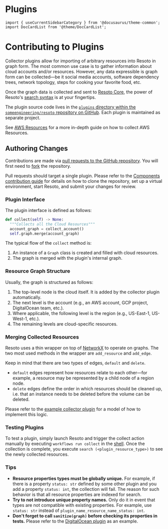 # Plugins

```mdx-code-block
import { useCurrentSidebarCategory } from '@docusaurus/theme-common';
import DocCardList from '@theme/DocCardList';
```

# Contributing to Plugins

Collector plugins allow for importing of arbitrary resources into Resoto in graph form. The most common use case is to gather information about cloud accounts and/or resources. However, any data expressible is graph form can be collected—be it social media accounts, software dependency trees, network topology, steps for cooking your favorite food, etc.

Once the graph data is collected and sent to [Resoto Core](../../concepts/components/core.md), the power of Resoto's [search syntax](../../concepts/search/index.md) is at your fingertips.

The plugin source code lives in the [`plugins` directory within the `someengineering/resoto` repository on GitHub](https://github.com/someengineering/resoto/tree/main/plugins). Each plugin is maintained as separate project.

See [AWS Resources](./aws.md) for a more in-depth guide on how to collect AWS Resources.

## Authoring Changes

Contributions are made via [pull requests to the GitHub repository](https://github.com/someengineering/resoto/pulls). You will first need to [fork](https://docs.github.com/get-started/quickstart/fork-a-repo) the repository.

Pull requests should target a single plugin. Please refer to the [Components contribution guide](../components.md) for details on how to clone the repository, set up a virtual environment, start Resoto, and submit your changes for review.

### Plugin Interface

The plugin interface is defined as follows:

```python
def collect(self) -> None:
  """Collects all the Cloud Resources"""
  account_graph = collect_account()
  self.graph.merge(account_graph)
```

The typical flow of the `collect` method is:

1. An instance of a `Graph` class is created and filled with cloud resources.
2. The graph is merged with the plugin's internal graph.

### Resource Graph Structure

Usually, the graph is structured as follows:

1. The top-level node is the cloud itself. It is added by the collector plugin automatically.
2. The next level is the account (e.g., an AWS account, GCP project, DigitalOcean team, etc.).
3. Where applicable, the following level is the region (e.g., US-East-1, US-West-1, etc.).
4. The remaining levels are cloud-specific resources.

### Merging Collected Resources

Resoto uses a thin wrapper on top of [NetworkX](https://networkx.org/) to operate on graphs. The two most used methods in the wrapper are `add_resource` and `add_edge`.

Keep in mind that there are two types of edges, `default` and `delete`.

- `default` edges represent how resources relate to each other—for example, a resource may be represented by a child node of a region node.
- `delete` edges define the order in which resources should be cleaned up, i.e. that an instance needs to be deleted before the volume can be deleted.

Please refer to the [example collector plugin](https://github.com/someengineering/resoto/tree/main/plugins/example_collector) for a model of how to implement this logic.

### Testing Plugins

To test a plugin, simply launch Resoto and trigger the collect action manually by executing `workflows run collect` in the [shell](../../concepts/components/shell.md). Once the collection is complete, you execute `search (<plugin_resource_type>)` to see the newly collected resources.

### Tips

- **Resource properties types must be globally unique.** For example, if there is a property `status: str` defined by some other plugin and you add a property `status: int`, the collection will fail. The reason for such behavior is that all resource properties are indexed for search.
- **Try to not introduce unique property names.** Only do it in event that types are not compatible with existing properties. For example, use `status: str` instead of `plugin_name_resource_name_status: int`.
- **Don't forget to call `sanitize(graph)` before checking its properties in tests.** Please refer to the [DigitalOcean plugin](https://github.com/someengineering/resoto/tree/main/plugins/digitalocean) as an example.

<DocCardList items={useCurrentSidebarCategory().items}/>
